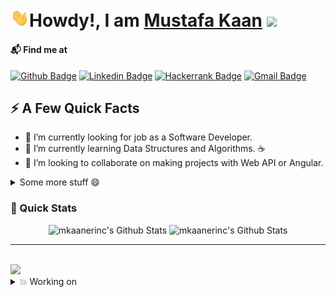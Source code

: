 <h1> <img src="https://raw.githubusercontent.com/ABSphreak/ABSphreak/master/gifs/Hi.gif" width="30px">Howdy!, I am <a href="https://github.com/mkaanerinc">Mustafa Kaan</a> <img src="https://emojis.slackmojis.com/emojis/images/1531849430/4246/blob-sunglasses.gif?1531849430" width="30px"></h1>
</h1>

#### 📬 Find me at
[![Github Badge](http://img.shields.io/badge/-Github-black?style=flat&logo=github&link=https://github.com/mkaanerinc/)](https://github.com/mkaanerinc/) 
[![Linkedin Badge](https://img.shields.io/badge/-LinkedIn-blue?style=flat&logo=Linkedin&logoColor=white&link=https://www.linkedin.com/in/mkaanerinc/)](https://www.linkedin.com/in/mkaanerinc)
[![Hackerrank Badge](https://img.shields.io/badge/-Hackerrank-2EC866?style=flat&logo=HackerRank&logoColor=white&link=https://www.hackerrank.com/mkaanerinc)](https://www.hackerrank.com/mkaanerinc)
[![Gmail Badge](https://img.shields.io/badge/-Gmail-d14836?style=flat&logo=Gmail&logoColor=white&link=mailto:mkaanerinc@gmail.com)](mailto:mkaanerinc@gmail.com)

## ⚡️ A Few Quick Facts

- 🔭 I’m currently looking for job as a Software Developer.
- 🌱 I’m currently learning Data Structures and Algorithms. ☕
- 👯 I’m looking to collaborate on making projects with Web API or Angular.

<details>
    <summary>Some more stuff 😄</summary>
  
  ### ⚙️ Some Tool and Tech I use
  ![C#](https://img.shields.io/badge/C%23-%23239120.svg?style=flat&logo=c-sharp&logoColor=white)&nbsp;
  ![.Net](https://img.shields.io/badge/.NET-5C2D91?style=flat&logo=.net&logoColor=white)&nbsp;
  ![REST API](https://img.shields.io/badge/REST%20API-02569B.svg?&style=flat&logo=rest&logoColor=white)&nbsp;
  ![Postman](https://img.shields.io/badge/Postman-FF6C37?style=flat&logo=postman&logoColor=white)&nbsp;
  ![Swagger](https://img.shields.io/badge/-Swagger-%23Clojure?style=flat&logo=swagger&logoColor=white)&nbsp;
  ![MicrosoftSQLServer](https://img.shields.io/badge/Microsoft%20SQL%20Server-CC2927?style=flat&logo=microsoft%20sql%20server&logoColor=white)&nbsp;
  ![Oracle SQL](https://img.shields.io/badge/Oracle%20SQL-F80000?style=flat&logo=oracle&logoColor=white)&nbsp;
  ![PL/SQL](https://img.shields.io/badge/PL/SQL-F80000?style=flat&logo=oracle&logoColor=white)&nbsp;
  ![HTML5](https://img.shields.io/badge/HTML5-%23E34F26.svg?style=flat&logo=html5&logoColor=white)&nbsp;
  ![CSS3](https://img.shields.io/badge/CSS3-%231572B6.svg?&style=flat&logo=css3&logoColor=white)&nbsp;
  ![JavaScript](https://img.shields.io/badge/JAVASCRIPT-323330.svg?&style=flat&logo=javascript&logoColor=%23F7DF1E)&nbsp;
  ![TypeScript](https://img.shields.io/badge/TypeScript-%23007ACC.svg?style=flat&logo=typescript&logoColor=white)&nbsp;
  ![Angular](https://img.shields.io/badge/Angular-%23DD0031.svg?style=flat&logo=angular&logoColor=white)&nbsp;
  ![Bootstrap](https://img.shields.io/badge/Bootstrap-%23563D7C.svg?style=flat&logo=bootstrap&logoColor=white)&nbsp;
  ![jQuery](https://img.shields.io/badge/jQuery-%230769AD.svg?style=flat&logo=jquery&logoColor=white)&nbsp;
  ![Git](https://img.shields.io/badge/Git-%23F05033.svg?&style=flat&logo=git&logoColor=white)&nbsp;
  ![GitHub](https://img.shields.io/badge/GitHub-%23121011.svg?&style=flat&logo=github&logoColor=white)&nbsp;
  ![Visual Studio](https://img.shields.io/badge/Visual%20Studio-5C2D91.svg?style=flat&logo=visual-studio&logoColor=white)&nbsp;
  ![VSCode](https://img.shields.io/badge/VSCODE-007ACC.svg?&style=flat&logo=visual-studio-code)&nbsp;
  </details>


### 🚀 Quick Stats

<p align="center">
<img width="50%" height="150" src="https://github-readme-stats.vercel.app/api?username=mkaanerinc&show_icons=true&line_height=21&theme=react" alt="mkaanerinc's Github Stats" />
<img width="35%" height="150" src="https://github-readme-stats.vercel.app/api/top-langs/?username=mkaanerinc&theme=react&line_height=27&layout=compact" alt="mkaanerinc's Github Stats" />
    
 <hr></hr>

<br>
<img src="https://github.com/SP-XD/SP-XD/blob/main/images/dino_rounded.gif?raw=true" href="https://github.com/SP-XD" />

<details>
<summary> 💥 Working on </summary>

</p>


<a href="https://github.com/mkaanerinc/FinalProject">
  <img align="center" src="https://github-readme-stats.vercel.app/api/pin/?username=mkaanerinc&repo=FinalProject&show_owner=true&theme=react" />
</a>
<a href="https://github.com/mkaanerinc/Graduation-Project-Angular-I">
  <img align="center" src="https://github-readme-stats.vercel.app/api/pin/?username=mkaanerinc&repo=Graduation-Project-Angular-I&show_owner=true&theme=react" />
</a>
</details>

